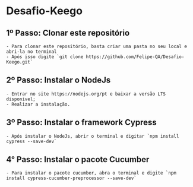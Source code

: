 # Desafio-Keego

## 1º Passo: Clonar este repositório
    - Para clonar este repositório, basta criar uma pasta no seu local e abri-la no terminal
    - Após isso digite `git clone https://github.com/Felipe-QA/Desafio-Keego.git` 

## 2º Passo: Instalar o NodeJs
    - Entrar no site https://nodejs.org/pt e baixar a versão LTS disponivel;
    - Realizar a instalação.

## 3º Passo: Instalar o framework Cypress
    - Após instalar o NodeJs, abrir o terminal e digitar `npm install cypress --save-dev`

## 4° Passo: Instalar o pacote Cucumber
    - Para instalar o pacote cucumber, abra o terminal e digite `npm install cypress-cucumber-preprocessor --save-dev`